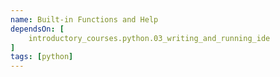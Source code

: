 ```yaml
---
name: Built-in Functions and Help
dependsOn: [
    introductory_courses.python.03_writing_and_running_ide
]
tags: [python]
---
```


